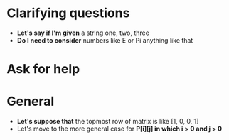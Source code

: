 # Clarifying questions
* **Let's say if I'm given** a string one, two, three
* **Do I need to consider** numbers like E or Pi anything like that

# Ask for help

# General
* **Let's suppose that** the topmost row of matrix is like [1, 0, 0, 1]
* Let's move to the more general case for **P[i][j] in which i > 0 and j > 0**
